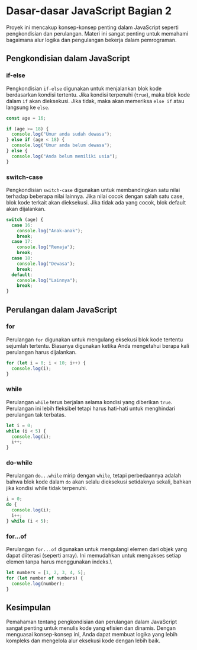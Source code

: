 # Dasar-dasar JavaScript Bagian 2

Proyek ini mencakup konsep-konsep penting dalam JavaScript seperti pengkondisian dan perulangan. Materi ini sangat penting untuk memahami bagaimana alur logika dan pengulangan bekerja dalam pemrograman.

## Pengkondisian dalam JavaScript

### if-else

Pengkondisian `if-else` digunakan untuk menjalankan blok kode berdasarkan kondisi tertentu. Jika kondisi terpenuhi (`true`), maka blok kode dalam `if` akan dieksekusi. Jika tidak, maka akan memeriksa `else if` atau langsung ke `else`.

```javascript
const age = 16;

if (age >= 18) {
  console.log("Umur anda sudah dewasa");
} else if (age < 18) {
  console.log("Umur anda belum dewasa");
} else {
  console.log("Anda belum memiliki usia");
}
```

### switch-case

Pengkondisian `switch-case` digunakan untuk membandingkan satu nilai terhadap beberapa nilai lainnya. Jika nilai cocok dengan salah satu case, blok kode terkait akan dieksekusi. Jika tidak ada yang cocok, blok default akan dijalankan.

```javascript
switch (age) {
  case 16:
    console.log("Anak-anak");
    break;
  case 17:
    console.log("Remaja");
    break;
  case 18:
    console.log("Dewasa");
    break;
  default:
    console.log("Lainnya");
    break;
}
```

## Perulangan dalam JavaScript

### for

Perulangan `for` digunakan untuk mengulang eksekusi blok kode tertentu sejumlah tertentu. Biasanya digunakan ketika Anda mengetahui berapa kali perulangan harus dijalankan.

```javascript
for (let i = 0; i < 10; i++) {
  console.log(i);
}
```

### while

Perulangan `while` terus berjalan selama kondisi yang diberikan `true`. Perulangan ini lebih fleksibel tetapi harus hati-hati untuk menghindari perulangan tak terbatas.

```javascript
let i = 0;
while (i < 5) {
  console.log(i);
  i++;
}
```

### do-while

Perulangan `do...while` mirip dengan `while`, tetapi perbedaannya adalah bahwa blok kode dalam `do` akan selalu dieksekusi setidaknya sekali, bahkan jika kondisi while tidak terpenuhi.

```javascript
i = 0;
do {
  console.log(i);
  i++;
} while (i < 5);
```

### for...of

Perulangan `for...of` digunakan untuk mengulangi elemen dari objek yang dapat diiterasi (seperti array). Ini memudahkan untuk mengakses setiap elemen tanpa harus menggunakan indeks.\

```javascript
let numbers = [1, 2, 3, 4, 5];
for (let number of numbers) {
  console.log(number);
}
```

## Kesimpulan

Pemahaman tentang pengkondisian dan perulangan dalam JavaScript sangat penting untuk menulis kode yang efisien dan dinamis. Dengan menguasai konsep-konsep ini, Anda dapat membuat logika yang lebih kompleks dan mengelola alur eksekusi kode dengan lebih baik.
